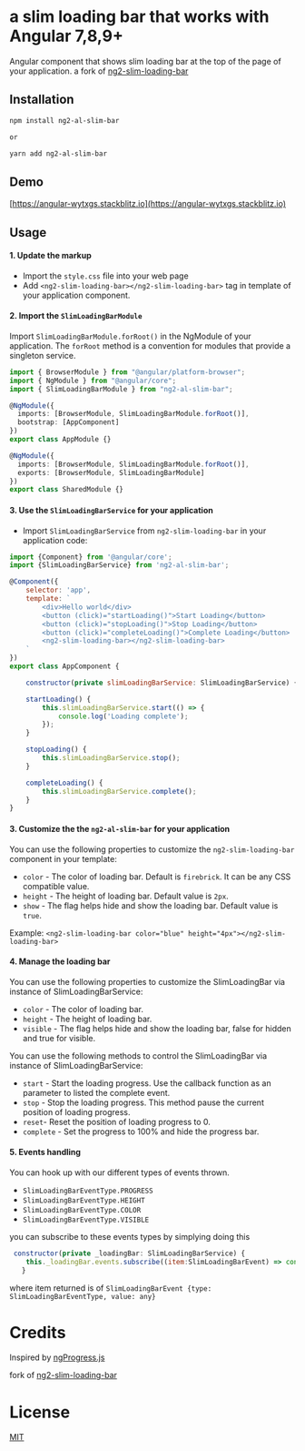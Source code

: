 # a slim loading bar that works with Angular 7,8,9+

Angular component that shows slim loading bar at the top of the page of your application. a fork of [ng2-slim-loading-bar](https://www.npmjs.com/package/ng2-slim-loading-bar)

## Installation

```sh
npm install ng2-al-slim-bar

or

yarn add ng2-al-slim-bar
```
## Demo

[https://angular-wytxgs.stackblitz.io](https://angular-wytxgs.stackblitz.io)
 
## Usage

#### 1. Update the markup

- Import the `style.css` file into your web page
- Add `<ng2-slim-loading-bar></ng2-slim-loading-bar>` tag in template of your application component.

#### 2. Import the `SlimLoadingBarModule`

Import `SlimLoadingBarModule.forRoot()` in the NgModule of your application.
The `forRoot` method is a convention for modules that provide a singleton service.

```ts
import { BrowserModule } from "@angular/platform-browser";
import { NgModule } from "@angular/core";
import { SlimLoadingBarModule } from "ng2-al-slim-bar";

@NgModule({
  imports: [BrowserModule, SlimLoadingBarModule.forRoot()],
  bootstrap: [AppComponent]
})
export class AppModule {}
```

```ts
@NgModule({
  imports: [BrowserModule, SlimLoadingBarModule.forRoot()],
  exports: [BrowserModule, SlimLoadingBarModule]
})
export class SharedModule {}
```

#### 3. Use the `SlimLoadingBarService` for your application

- Import `SlimLoadingBarService` from `ng2-slim-loading-bar` in your application code:

```js
import {Component} from '@angular/core';
import {SlimLoadingBarService} from 'ng2-al-slim-bar';

@Component({
    selector: 'app',
    template: `
        <div>Hello world</div>
        <button (click)="startLoading()">Start Loading</button>
        <button (click)="stopLoading()">Stop Loading</button>
        <button (click)="completeLoading()">Complete Loading</button>
        <ng2-slim-loading-bar></ng2-slim-loading-bar>
    `
})
export class AppComponent {

    constructor(private slimLoadingBarService: SlimLoadingBarService) { }

    startLoading() {
        this.slimLoadingBarService.start(() => {
            console.log('Loading complete');
        });
    }

    stopLoading() {
        this.slimLoadingBarService.stop();
    }

    completeLoading() {
        this.slimLoadingBarService.complete();
    }
}
```

#### 3. Customize the the `ng2-al-slim-bar` for your application

You can use the following properties to customize the `ng2-slim-loading-bar` component in your template:

- `color` - The color of loading bar. Default is `firebrick`. It can be any CSS compatible value.
- `height` - The height of loading bar. Default value is `2px`.
- `show` - The flag helps hide and show the loading bar. Default value is `true`.

Example:
`<ng2-slim-loading-bar color="blue" height="4px"></ng2-slim-loading-bar>`

#### 4. Manage the loading bar

You can use the following properties to customize the SlimLoadingBar via instance of SlimLoadingBarService:

- `color` - The color of loading bar.
- `height` - The height of loading bar.
- `visible` - The flag helps hide and show the loading bar, false for hidden and true for visible.

You can use the following methods to control the SlimLoadingBar via instance of SlimLoadingBarService:

- `start` - Start the loading progress. Use the callback function as an parameter to listed the complete event.
- `stop` - Stop the loading progress. This method pause the current position of loading progress.
- `reset`- Reset the position of loading progress to 0.
- `complete` - Set the progress to 100% and hide the progress bar.

#### 5. Events handling

You can hook up with our different types of events thrown.

- `SlimLoadingBarEventType.PROGRESS`
- `SlimLoadingBarEventType.HEIGHT`
- `SlimLoadingBarEventType.COLOR`
- `SlimLoadingBarEventType.VISIBLE`

you can subscribe to these events types by simplying doing this

```js
 constructor(private _loadingBar: SlimLoadingBarService) {
    this._loadingBar.events.subscribe((item:SlimLoadingBarEvent) => console.log(item));
   }
```

where item returned is of `SlimLoadingBarEvent {type: SlimLoadingBarEventType, value: any}`

# Credits

Inspired by [ngProgress.js](https://github.com/VictorBjelkholm/ngProgress)

fork of [ng2-slim-loading-bar](https://www.npmjs.com/package/ng2-slim-loading-bar)

# License

[MIT](/LICENSE)
